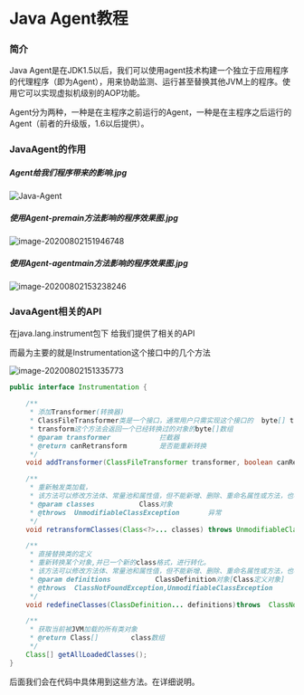 # Java Agent教程



### 简介

Java Agent是在JDK1.5以后，我们可以使用agent技术构建一个独立于应用程序的代理程序（即为Agent），用来协助监测、运行甚至替换其他JVM上的程序。使用它可以实现虚拟机级别的AOP功能。

Agent分为两种，一种是在主程序之前运行的Agent，一种是在主程序之后运行的Agent（前者的升级版，1.6以后提供）。



### JavaAgent的作用

##### Agent给我们程序带来的影响.jpg

![Java-Agent](https://gitee.com/dahuoyzs/res/raw/master/img/Java-Agent.jpg)



##### 使用Agent-premain方法影响的程序效果图.jpg

![image-20200802151946748](https://gitee.com/dahuoyzs/res/raw/master/img/image-20200802151946748.png)

##### 使用Agent-agentmain方法影响的程序效果图.jpg

![image-20200802153238246](https://gitee.com/dahuoyzs/res/raw/master/img/image-20200802153238246.png)





### JavaAgent相关的API

在java.lang.instrument包下 给我们提供了相关的API

而最为主要的就是Instrumentation这个接口中的几个方法

![image-20200802151335773](https://gitee.com/dahuoyzs/res/raw/master/img/image-20200802151335773.png)



```java
public interface Instrumentation {
    
    /**
     * 添加Transformer(转换器) 
     * ClassFileTransformer类是一个接口，通常用户只需实现这个接口的  byte[] transform()方法即可；
     * transform这个方法会返回一个已经转换过的对象的byte[]数组
     * @param transformer            拦截器
     * @return canRetransform        是否能重新转换
     */
 	void addTransformer(ClassFileTransformer transformer, boolean canRetransform);    

    /**
     * 重新触发类加载，
     * 该方法可以修改方法体、常量池和属性值，但不能新增、删除、重命名属性或方法，也不能修改方法的签名
     * @param classes           Class对象
     * @throws  UnmodifiableClassException       异常
     */
    void retransformClasses(Class<?>... classes) throws UnmodifiableClassException;

    /**
     * 直接替换类的定义
     * 重新转换某个对象,并已一个新的class格式，进行转化。
     * 该方法可以修改方法体、常量池和属性值，但不能新增、删除、重命名属性或方法，也不能修改方法的签名
     * @param definitions           ClassDefinition对象[Class定义对象]
     * @throws  ClassNotFoundException,UnmodifiableClassException       异常
     */
    void redefineClasses(ClassDefinition... definitions)throws  ClassNotFoundException, UnmodifiableClassException;

    /**
     * 获取当前被JVM加载的所有类对象
     * @return Class[]        class数组
     */
    Class[] getAllLoadedClasses();
}
```

后面我们会在代码中具体用到这些方法。在详细说明。





